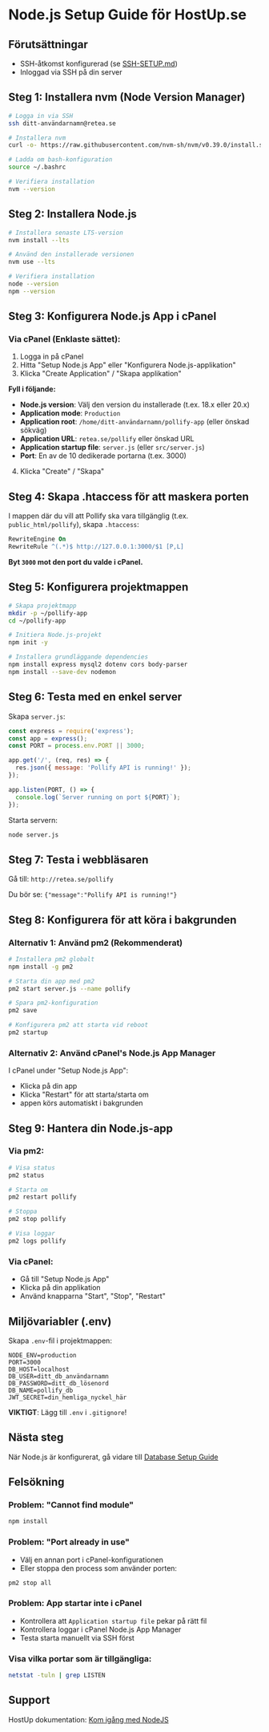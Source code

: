 # Node.js Setup Guide för HostUp.se

## Förutsättningar
- SSH-åtkomst konfigurerad (se [SSH-SETUP.md](SSH-SETUP.md))
- Inloggad via SSH på din server

## Steg 1: Installera nvm (Node Version Manager)

```bash
# Logga in via SSH
ssh ditt-användarnamn@retea.se

# Installera nvm
curl -o- https://raw.githubusercontent.com/nvm-sh/nvm/v0.39.0/install.sh | bash

# Ladda om bash-konfiguration
source ~/.bashrc

# Verifiera installation
nvm --version
```

## Steg 2: Installera Node.js

```bash
# Installera senaste LTS-version
nvm install --lts

# Använd den installerade versionen
nvm use --lts

# Verifiera installation
node --version
npm --version
```

## Steg 3: Konfigurera Node.js App i cPanel

### Via cPanel (Enklaste sättet):

1. Logga in på cPanel
2. Hitta "Setup Node.js App" eller "Konfigurera Node.js-applikation"
3. Klicka "Create Application" / "Skapa applikation"

**Fyll i följande:**
- **Node.js version**: Välj den version du installerade (t.ex. 18.x eller 20.x)
- **Application mode**: `Production`
- **Application root**: `/home/ditt-användarnamn/pollify-app` (eller önskad sökväg)
- **Application URL**: `retea.se/pollify` eller önskad URL
- **Application startup file**: `server.js` (eller `src/server.js`)
- **Port**: En av de 10 dedikerade portarna (t.ex. 3000)

4. Klicka "Create" / "Skapa"

## Steg 4: Skapa .htaccess för att maskera porten

I mappen där du vill att Pollify ska vara tillgänglig (t.ex. `public_html/pollify`), skapa `.htaccess`:

```apache
RewriteEngine On
RewriteRule ^(.*)$ http://127.0.0.1:3000/$1 [P,L]
```

**Byt `3000` mot den port du valde i cPanel.**

## Steg 5: Konfigurera projektmappen

```bash
# Skapa projektmapp
mkdir -p ~/pollify-app
cd ~/pollify-app

# Initiera Node.js-projekt
npm init -y

# Installera grundläggande dependencies
npm install express mysql2 dotenv cors body-parser
npm install --save-dev nodemon
```

## Steg 6: Testa med en enkel server

Skapa `server.js`:

```javascript
const express = require('express');
const app = express();
const PORT = process.env.PORT || 3000;

app.get('/', (req, res) => {
  res.json({ message: 'Pollify API is running!' });
});

app.listen(PORT, () => {
  console.log(`Server running on port ${PORT}`);
});
```

Starta servern:
```bash
node server.js
```

## Steg 7: Testa i webbläsaren

Gå till: `http://retea.se/pollify`

Du bör se: `{"message":"Pollify API is running!"}`

## Steg 8: Konfigurera för att köra i bakgrunden

### Alternativ 1: Använd pm2 (Rekommenderat)

```bash
# Installera pm2 globalt
npm install -g pm2

# Starta din app med pm2
pm2 start server.js --name pollify

# Spara pm2-konfiguration
pm2 save

# Konfigurera pm2 att starta vid reboot
pm2 startup
```

### Alternativ 2: Använd cPanel's Node.js App Manager

I cPanel under "Setup Node.js App":
- Klicka på din app
- Klicka "Restart" för att starta/starta om
- appen körs automatiskt i bakgrunden

## Steg 9: Hantera din Node.js-app

### Via pm2:
```bash
# Visa status
pm2 status

# Starta om
pm2 restart pollify

# Stoppa
pm2 stop pollify

# Visa loggar
pm2 logs pollify
```

### Via cPanel:
- Gå till "Setup Node.js App"
- Klicka på din applikation
- Använd knapparna "Start", "Stop", "Restart"

## Miljövariabler (.env)

Skapa `.env`-fil i projektmappen:

```env
NODE_ENV=production
PORT=3000
DB_HOST=localhost
DB_USER=ditt_db_användarnamn
DB_PASSWORD=ditt_db_lösenord
DB_NAME=pollify_db
JWT_SECRET=din_hemliga_nyckel_här
```

**VIKTIGT**: Lägg till `.env` i `.gitignore`!

## Nästa steg

När Node.js är konfigurerat, gå vidare till [Database Setup Guide](DATABASE-SETUP.md)

## Felsökning

### Problem: "Cannot find module"
```bash
npm install
```

### Problem: "Port already in use"
- Välj en annan port i cPanel-konfigurationen
- Eller stoppa den process som använder porten:
```bash
pm2 stop all
```

### Problem: App startar inte i cPanel
- Kontrollera att `Application startup file` pekar på rätt fil
- Kontrollera loggar i cPanel Node.js App Manager
- Testa starta manuellt via SSH först

### Visa vilka portar som är tillgängliga:
```bash
netstat -tuln | grep LISTEN
```

## Support

HostUp dokumentation: [Kom igång med NodeJS](https://hostup.se/support/kom-igang-med-nodejs/)
